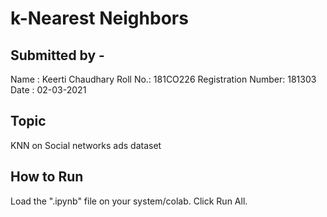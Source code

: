 # k-Nearest Neighbors

## Submitted by - 
Name : Keerti Chaudhary
Roll No.: 181CO226
Registration Number: 181303
Date : 02-03-2021

## Topic
KNN on Social networks ads dataset

## How to Run
Load the ".ipynb" file on your system/colab. Click Run All.